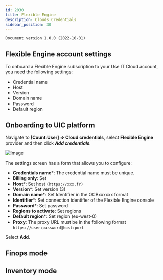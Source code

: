 ```yaml
---
id: 2030
title: Flexible Engine
description: Clouds Credentials
sidebar_position: 30
---
```


```
Document version 1.0.0 (2022-10-01)
```


## Flexible Engine account settings
To onboard a Flexible Engine subscription to your Use IT Cloud account, you need the following settings: 
- Credential name
- Host
- Version
- Domain name
- Password
- Default region

## Onboarding to UIC platform
Navigate to **[Count:User] => Cloud credentials**, select **Flexible Engine** provider and then click ***Add credentials***.

![Image](/img_UIC_Provider_Cred_Settings/fleximage010.png#bordered)

The settings screen has a form that allows you to configure:

- **Credentials name***: The credential name must be unique.
- **Billing only**: Set
- **Host***: Set host ```(https://xxx.fr)```
- **Version***: Set version (3)
- **Domain name***: Set Identifier in the OCBxxxxxx format
- **Identifier***: Set connection identifier of the Flexible Engine console
- **Password***: Set password
- **Regions to activate**: Set regions
- **Default region***: Set region (eu-west-0)
- **Proxy**: The proxy URL must be in the following format ```https://user:password@host:port```


Select **Add**.


## Finops mode

## Inventory mode
